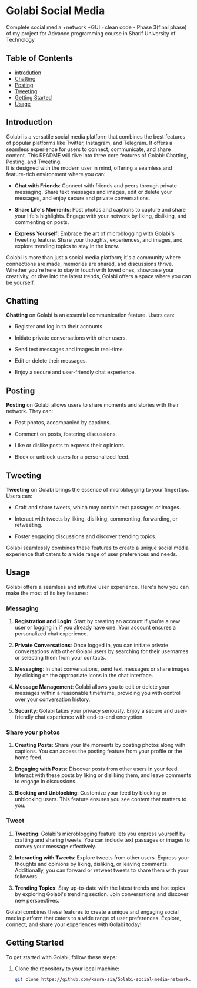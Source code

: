 # Golabi Social Media 
Complete social media +network +GUI +clean code - Phase 3(final phase) of my project for Advance programming course in Sharif University of Technology

## Table of Contents
- [introdution](#introduction)
- [Chatting](#chatting)
- [Posting](#posting)
- [Tweeting](#tweeting)
- [Getting Started](#getting-started)
- [Usage](#usage)


## Introduction

Golabi is a versatile social media platform that combines the best features of popular platforms like Twitter, Instagram, and Telegram. It offers a seamless experience for users to connect, communicate, and share content. This README will dive into three core features of Golabi: Chatting, Posting, and Tweeting.
<br>
It is designed with the modern user in mind, offering a seamless and feature-rich environment where you can:

- **Chat with Friends**: Connect with friends and peers through private messaging. Share text messages and images, edit or delete your messages, and enjoy secure and private conversations.

- **Share Life's Moments**: Post photos and captions to capture and share your life's highlights. Engage with your network by liking, disliking, and commenting on posts.

- **Express Yourself**: Embrace the art of microblogging with Golabi's tweeting feature. Share your thoughts, experiences, and images, and explore trending topics to stay in the know.

Golabi is more than just a social media platform; it's a community where connections are made, memories are shared, and discussions thrive. Whether you're here to stay in touch with loved ones, showcase your creativity, or dive into the latest trends, Golabi offers a space where you can be yourself.

## Chatting

**Chatting** on Golabi is an essential communication feature. Users can:

- Register and log in to their accounts.

- Initiate private conversations with other users.

- Send text messages and images in real-time.

- Edit or delete their messages.

- Enjoy a secure and user-friendly chat experience.

## Posting

**Posting** on Golabi allows users to share moments and stories with their network. They can:

- Post photos, accompanied by captions.

- Comment on posts, fostering discussions.

- Like or dislike posts to express their opinions.

- Block or unblock users for a personalized feed.

## Tweeting

**Tweeting** on Golabi brings the essence of microblogging to your fingertips. Users can:

- Craft and share tweets, which may contain text passages or images.

- Interact with tweets by liking, disliking, commenting, forwarding, or retweeting.

- Foster engaging discussions and discover trending topics.

Golabi seamlessly combines these features to create a unique social media experience that caters to a wide range of user preferences and needs.

## Usage

Golabi offers a seamless and intuitive user experience. Here's how you can make the most of its key features:

### Messaging

1. **Registration and Login**: Start by creating an account if you're a new user or logging in if you already have one. Your account ensures a personalized chat experience.

2. **Private Conversations**: Once logged in, you can initiate private conversations with other Golabi users by searching for their usernames or selecting them from your contacts.

3. **Messaging**: In chat conversations, send text messages or share images by clicking on the appropriate icons in the chat interface.

4. **Message Management**: Golabi allows you to edit or delete your messages within a reasonable timeframe, providing you with control over your conversation history.

5. **Security**: Golabi takes your privacy seriously. Enjoy a secure and user-friendly chat experience with end-to-end encryption.

### Share your photos

1. **Creating Posts**: Share your life moments by posting photos along with captions. You can access the posting feature from your profile or the home feed.

2. **Engaging with Posts**: Discover posts from other users in your feed. Interact with these posts by liking or disliking them, and leave comments to engage in discussions.

3. **Blocking and Unblocking**: Customize your feed by blocking or unblocking users. This feature ensures you see content that matters to you.

### Tweet

1. **Tweeting**: Golabi's microblogging feature lets you express yourself by crafting and sharing tweets. You can include text passages or images to convey your message effectively.

2. **Interacting with Tweets**: Explore tweets from other users. Express your thoughts and opinions by liking, disliking, or leaving comments. Additionally, you can forward or retweet tweets to share them with your followers.

3. **Trending Topics**: Stay up-to-date with the latest trends and hot topics by exploring Golabi's trending section. Join conversations and discover new perspectives.

Golabi combines these features to create a unique and engaging social media platform that caters to a wide range of user preferences. Explore, connect, and share your experiences with Golabi today!


## Getting Started

To get started with Golabi, follow these steps:

1. Clone the repository to your local machine:

   ```bash
   git clone https://github.com/kasra-sia/Golabi-social-media-network.git
